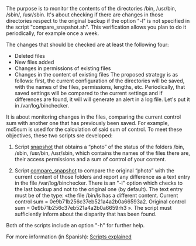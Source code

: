 The purpose is to monitor the contents of the directories /bin, /usr/bin, /sbin/, /usr/sbin. It's about checking if there are
changes in those directories respect to the original backup if the option "-l" is not specified in the script "compare_snapshot.sh". 
This verification allows you plan to do it periodically, for example once a week.

The changes that should be checked are at least the following four:
+ Deleted files
+ New files added
+ Changes in permissions of existing files
+ Changes in the content of existing files
The proposed strategy is as follows: first, the current configuration of
the directories will be saved, with the names of the files, permissions, lengths, etc. Periodically, that
saved settings will be compared to the current settings and if differences are found, it will
will generate an alert in a log file. Let's put it in /var/log/binchecker.

It is about monitoring changes in the files, comparing the current control sum with another one that
has previously been saved. For example, md5sum is used for the calculation of said sum of
control.
To meet these objectives, these two scripts sre developed:
1. Script [snapshot](https://github.com/Prashant-JT/MonitoringFileChanges/blob/master/snapshot.sh) that obtains a “photo” of the status of the folders /bin, /sbin, /usr/bin, /usr/sbin, which contains the names of the files there are, their access permissions and a sum of control of your content.

2. Script [compare_snapshot](https://github.com/Prashant-JT/MonitoringFileChanges/blob/master/compare_snapshot.sh) to compare the original “photo” with the current content of those folders and report any difference as a text entry in the file /var/log/binchecker. There is an "-l" option  which checks to the last backup and not to the original one (by default).
The text entry must be of the type: «the file /bin/ls has a different content.
Current control sum = 0e9b71b256c37eb521a4a2b0a66593a2.
Original control sum = 0e9b71b256c37eb521a4a2b0a6659rh3 ».
The script must sufficiently inform about the disparity that has been found.

Both of the scripts include an option "-h" for further help.

For more information (in Spanish): [Scripts explained](https://github.com/Prashant-JT/MonitoringFileChanges/blob/master/InformePractica6ASO.pdf)

